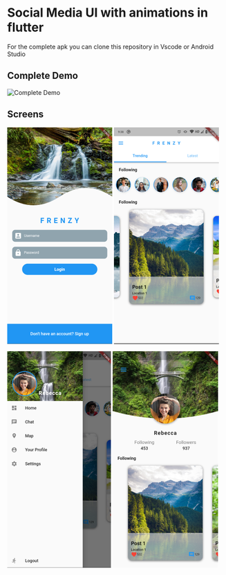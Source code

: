 # Social Media UI with animations in flutter

For the complete apk you can clone this repository in Vscode or Android Studio 


## Complete Demo

![Complete Demo](assets/demo/demo.gif)

## Screens

![screen1](assets/demo/screen1.png) ![screen2](assets/demo/screen2.png)

![screen3](assets/demo/screen3.png) ![screen3](assets/demo/screen4.png)
